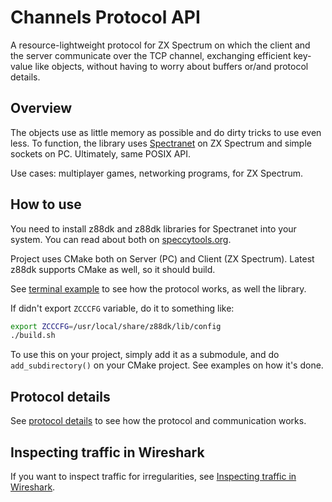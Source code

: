 # Channels Protocol API

A resource-lightweight protocol for ZX Spectrum on which the client and the server
communicate over the TCP channel, exchanging efficient key-value like objects,
without having to worry about buffers or/and protocol details.

## Overview

The objects use as little memory as possible and do dirty tricks to use even less.
To function, the library uses [Spectranet](https://speccytools.org) on ZX Spectrum and simple
sockets on PC. Ultimately, same POSIX API.

Use cases: multiplayer games, networking programs, for ZX Spectrum.

## How to use

You need to install z88dk and z88dk libraries for Spectranet into your system.
You can read about both on [speccytools.org](https://speccytools.org/).

Project uses CMake both on Server (PC) and Client (ZX Spectrum).
Latest z88dk supports CMake as well, so it should build.

See [terminal example](./examples/terminal/Readme.md) to see how the protocol works, as well the library.

If didn't export `ZCCCFG` variable, do it to something like:
```bash
export ZCCCFG=/usr/local/share/z88dk/lib/config
./build.sh
```

To use this on your project, simply add it as a submodule,
and do `add_subdirectory()` on your CMake project.
See examples on how it's done.

## Protocol details

See [protocol details](./Protocol.md) to see how the protocol and communication works.

## Inspecting traffic in Wireshark

If you want to inspect traffic for irregularities, see
[Inspecting traffic in Wireshark](./Wireshark.md).
